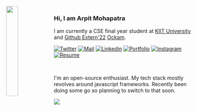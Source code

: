 <img align="left" src="https://c.tenor.com/JCNPjnKgsDkAAAAM/waiting-im.gif" width="25%">

### Hi, I am Arpit Mohapatra

I am currently a CSE final year student at [KIIT University](https://kiit.ac.in/) and [Github Extern'22](https://externship.github.in/students/index?search=arpit) [Ockam](https://www.ockam.io/).

[![Twitter](https://img.icons8.com/ios-glyphs/25/000000/twitter--v1.png)](https://twitter.com/k1llua2k)
[![Mail](https://img.icons8.com/ios-glyphs/25/000000/gmail.png)](mailto:arpit.mohapatra@gmail.com)
[![Linkedin](https://img.icons8.com/ios-glyphs/25/000000/linkedin.png)](https://www.linkedin.com/in/arpit-mohapatra-b40aa9120/)
[![Portfolio](https://img.icons8.com/ios-glyphs/25/000000/chrome--v1.png)](https://arpit-mohapatra19.medium.com/)
[![Instagram](https://img.icons8.com/doodle/25/000000/instagram-new.png)](https://www.instagram.com/arpit__mohapatra/)
[![Resume](https://img.icons8.com/ios-glyphs/25/000000/google-docs.png)](https://drive.google.com/file/d/1C81k_sl1HOrzK9SqkwbWU7ik2vePyiMk/view?usp=sharing)

<br>

I'm an open-source enthusiast. My tech stack mostly revolves around javascript frameworks. Recently been doing some go so planning to switch to that soon.

![](https://komarev.com/ghpvc/?username=marpit19&color=blueviolet)
